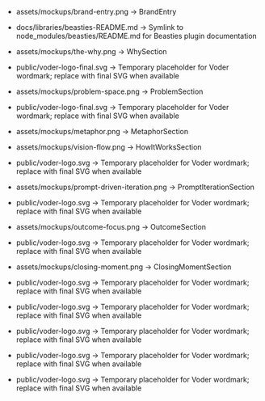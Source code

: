 - assets/mockups/brand-entry.png → BrandEntry
- docs/libraries/beasties-README.md → Symlink to node_modules/beasties/README.md for Beasties plugin documentation

- assets/mockups/the-why.png → WhySection
- public/voder-logo-final.svg → Temporary placeholder for Voder wordmark; replace with final SVG when available

- assets/mockups/problem-space.png → ProblemSection
- public/voder-logo-final.svg → Temporary placeholder for Voder wordmark; replace with final SVG when available

- assets/mockups/metaphor.png → MetaphorSection

- assets/mockups/vision-flow.png → HowItWorksSection
- public/voder-logo.svg → Temporary placeholder for Voder wordmark; replace with final SVG when available

- assets/mockups/prompt-driven-iteration.png → PromptIterationSection
- public/voder-logo.svg → Temporary placeholder for Voder wordmark; replace with final SVG when available

- assets/mockups/outcome-focus.png → OutcomeSection
- public/voder-logo.svg → Temporary placeholder for Voder wordmark; replace with final SVG when available

- assets/mockups/closing-moment.png → ClosingMomentSection
- public/voder-logo.svg → Temporary placeholder for Voder wordmark; replace with final SVG when available

- public/voder-logo.svg → Temporary placeholder for Voder wordmark; replace with final SVG when available


- public/voder-logo.svg → Temporary placeholder for Voder wordmark; replace with final SVG when available

- public/voder-logo.svg → Temporary placeholder for Voder wordmark; replace with final SVG when available

- public/voder-logo.svg → Temporary placeholder for Voder wordmark; replace with final SVG when available
